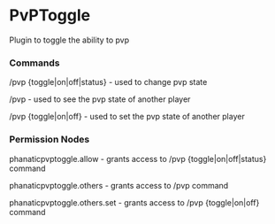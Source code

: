 # PvPToggle
Plugin to toggle the ability to pvp

### Commands
/pvp {toggle|on|off|status} - used to change pvp state

/pvp <player> - used to see the pvp state of another player

/pvp <player> {toggle|on|off} - used to set the pvp state of another player

### Permission Nodes
phanaticpvptoggle.allow - grants access to /pvp {toggle|on|off|status} command

phanaticpvptoggle.others - grants access to /pvp <player> command

phanaticpvptoggle.others.set - grants access to /pvp <player> {toggle|on|off} command

